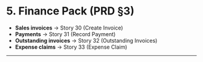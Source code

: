 # 5. Finance Pack (PRD §3)
- **Sales invoices** → Story 30 (Create Invoice)
- **Payments** → Story 31 (Record Payment)
- **Outstanding invoices** → Story 32 (Outstanding Invoices)
- **Expense claims** → Story 33 (Expense Claim)

---
